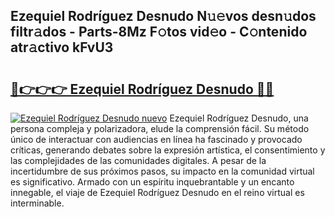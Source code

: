 ## Ezequiel Rodríguez Desnudo N𝚞𝚎vos desn𝚞dos filtr𝚊dos - Parts-8Mz F𝚘tos vid𝚎o - C𝚘ntenido atr𝚊ctivo kFvU3

# <h2><a href="http://mb8704v.tromn.icu/?c=Ezequiel+Rodr%c3%adguez+Desnudo">🔗👉👉👉 Ezequiel Rodríguez Desnudo 🔗🔗</a></h2>

[![Ezequiel Rodríguez Desnudo nuevo](https://i.imgur.com/pEAQMta.gif)](http://mb8704v.tromn.icu/?c=Ezequiel+Rodr%c3%adguez+Desnudo)
Ezequiel Rodríguez Desnudo, una persona compleja y polarizadora, elude la comprensión fácil. Su método único de interactuar con audiencias en línea ha fascinado y provocado críticas, generando debates sobre la expresión artística, el consentimiento y las complejidades de las comunidades digitales. A pesar de la incertidumbre de sus próximos pasos, su impacto en la comunidad virtual es significativo. Armado con un espíritu inquebrantable y un encanto innegable, el viaje de Ezequiel Rodríguez Desnudo en el reino virtual es interminable.
